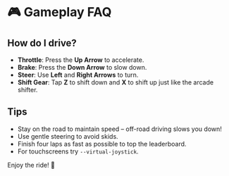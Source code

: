 # 🎮 Gameplay FAQ

## How do I drive?

- **Throttle**: Press the **Up Arrow** to accelerate.
- **Brake**: Press the **Down Arrow** to slow down.
- **Steer**: Use **Left** and **Right Arrows** to turn.
- **Shift Gear**: Tap **Z** to shift down and **X** to shift up just like the arcade shifter.

## Tips

- Stay on the road to maintain speed – off-road driving slows you down!
- Use gentle steering to avoid skids.
- Finish four laps as fast as possible to top the leaderboard.
- For touchscreens try `--virtual-joystick`.

Enjoy the ride! 🏁
